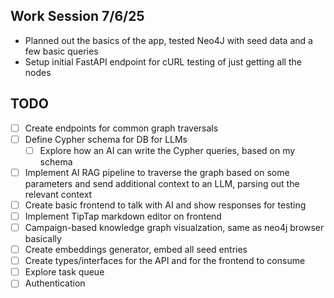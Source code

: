 ## Work Session 7/6/25
- Planned out the basics of the app, tested Neo4J with seed data and a few basic queries
- Setup initial FastAPI endpoint for cURL testing of just getting all the nodes

## TODO
- [ ] Create endpoints for common graph traversals
- [ ] Define Cypher schema for DB for LLMs
  - [ ] Explore how an AI can write the Cypher queries, based on my schema
- [ ] Implement AI RAG pipeline to traverse the graph based on some parameters and send additional context to an LLM, parsing out the relevant context
- [ ] Create basic frontend to talk with AI and show responses for testing
- [ ] Implement TipTap markdown editor on frontend
- [ ] Campaign-based knowledge graph visualzation, same as neo4j browser basically
- [ ] Create embeddings generator, embed all seed entries
- [ ] Create types/interfaces for the API and for the frontend to consume
- [ ] Explore task queue
- [ ] Authentication
